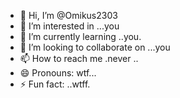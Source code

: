 - 👋 Hi, I’m @Omikus2303
- 👀 I’m interested in ...you
- 🌱 I’m currently learning ..you.
- 💞️ I’m looking to collaborate on ...you
- 📫 How to reach me .never
  ..
- 😄 Pronouns: wtf...
- ⚡ Fun fact: ..wtff.

<!---
Omikus2303/Omikus2303 is a ✨ special ✨ repository because its `README.md` (this file) appears on your GitHub profile.
You can click the Preview link to take a look at your changes.
--->
